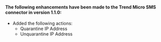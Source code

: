#### The following enhancements have been made to the Trend Micro SMS connector in version 1.1.0:

- Added the following actions:
    - Quarantine IP Address
    - Unquarantine IP Address